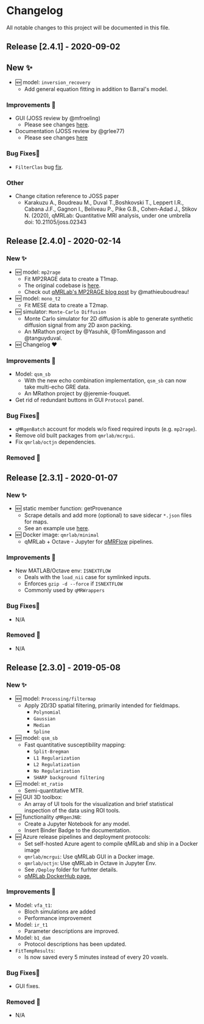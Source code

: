 # Changelog
All notable changes to this project will be documented in this file.

## Release [2.4.1] - 2020-09-02

## New ✨
- 🆕 model: `inversion_recovery` 
    - Add general equation fitting in addition to Barral's model.

### Improvements 🚀
- GUI (JOSS review by @mfroeling)
    - Please see changes [here](https://github.com/qMRLab/qMRLab/pull/400).
- Documentation (JOSS review by @grlee77)
    - Please see changes [here](https://github.com/qMRLab/qMRLab/pull/399)

### Bug Fixes🐛
- `FilterClas` bug [fix](https://github.com/qMRLab/qMRLab/pull/385).

### Other
- Change citation reference to JOSS paper
    - Karakuzu A., Boudreau M., Duval T.,Boshkovski T., Leppert I.R., Cabana J.F., 
    Gagnon I., Beliveau P., Pike G.B., Cohen-Adad J., Stikov N. (2020), qMRLab: 
    Quantitative MRI analysis, under one umbrella doi: 10.21105/joss.02343

## Release [2.4.0] - 2020-02-14

### New ✨
- 🆕 model: `mp2rage` 
    - Fit MP2RAGE data to create a T1map.
    - The original codebase is [here](https://github.com/JosePMarques/MP2RAGE-related-scripts).
    - Check out [qMRLab's MP2RAGE blog post](https://qmrlab.org/2019/04/08/T1-mapping-mp2rage.html) by @mathieuboudreau!
- 🆕 model: `mono_t2`
    - Fit MESE data to create a T2map.
- 🆕 simulator: `Monte-Carlo Diffusion`
    - Monte Carlo simulator for 2D diffusion is able to generate synthetic 
    diffusion signal from any 2D axon packing.
    - An MRathon project by @Yasuhik, @TomMingasson and @tanguyduval. 
- 🆕 Changelog ❤️

### Improvements 🚀
- Model: `qsm_sb` 
    - With the new echo combination implementation, `qsm_sb` can now take 
      multi-echo GRE data. 
    - An MRathon project by @jeremie-fouquet.
- Get rid of redundant buttons in GUI `Protocol` panel. 

### Bug Fixes🐛
- `qMRgenBatch` account for models w/o fixed required inputs (e.g. `mp2rage`).
- Remove old built packages from `qmrlab/mcrgui`.
- Fix `qmrlab/octjn` dependencies.

### Removed 🧹

## Release [2.3.1] - 2020-01-07

### New ✨
- 🆕 static member function: getProvenance 
    - Scrape details and add more (optional) to save sidecar `*.json` files for maps.
    - See an example use [here](https://github.com/qMRLab/qMRWrappers/blob/master/mt_sat/mt_sat_wrapper.m).
- 🆕 Docker image: `qmrlab/minimal`
    - qMRLab + Octave - Jupyter for [qMRFlow](https://github.com/qMRLab/qMRflow) pipelines.    

### Improvements 🚀
- New MATLAB/Octave env: `ISNEXTFLOW` 
    - Deals with the `load_nii` case for symlinked inputs.
    - Enforces `gzip -d --force` if `ISNEXTFLOW` 
    - Commonly used by `qMRWrappers` 

### Bug Fixes🐛
- N/A

### Removed 🧹
- N/A 

## Release [2.3.0] - 2019-05-08

### New ✨

- 🆕 model: `Processing/filtermap` 
    - Apply 2D/3D spatial filtering, primarily intended for fieldmaps. 
        - `Polynomial`
        - `Gaussian` 
        - `Median` 
        - `Spline` 
- 🆕 model: `qsm_sb` 
    - Fast quantitative susceptibility mapping:
        - `Split-Bregman` 
        - `L1 Regularization`
        - `L2 Regulatization` 
        - `No Regularization` 
        - `SHARP background filtering` 
- 🆕 model: `mt_ratio` 
    - Semi-quantitative MTR. 
- 🆕 GUI 3D toolbox:
    - An array of UI tools for the visualization and brief statistical
      inspection of the data using ROI tools. 
- 🆕 functionality `qMRgenJNB`:
    - Create a Jupyter Notebook for any model. 
    - Insert Binder Badge to the documentation. 
- 🆕 Azure release pipelines and deployment protocols:
    - Set self-hosted Azure agent to compile qMRLab and ship in a Docker image
    - `qmrlab/mcrgui`: Use qMRLab GUI in a Docker image. 
    - `qmrlab/octjn`: Use qMRLab in Octave in Jupyter Env. 
    - See `/Deploy` folder for furhter details. 
    - [qMRLab DockerHub page.](https://hub.docker.com/orgs/qmrlab)

### Improvements 🚀
- Model: `vfa_t1`:
    - Bloch simulations are added 
    - Performance improvement 
- Model: `ir_t1` 
    - Parameter descriptions are improved. 
- Model: `b1_dam`
    - Protocol descriptions has been updated. 
- `FitTempResults`:
    - Is now saved every 5 minutes instead of every 20 voxels. 
    
### Bug Fixes🐛
- GUI fixes. 

### Removed 🧹
- N/A 